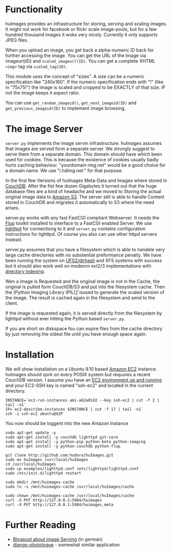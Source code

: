 # Functionality

huImages provides an infrastructure for storing, serving and scaling images.
It might not work for facebook or flickr scale image-pools, but for a few
hundred thousand images it woks very nicely. Currently it only supports
JPEG files.

When you upload an image, you get back a alpha-numeric ID back for further
accessing the image. You can get the URL of the Image via imageurl(ID) and
`scaled_imageurl(ID)`. You can get a complete XHTML `<img>` tag via
`scaled_tag(ID)`.

This module uses the concept of "sizes". A size can be a numeric specification
like "240x160". If the numeric specification ends with "!" (like in "75x75!")
the image is scaled and cropped to be EXACTLY of that size. IF not the image
keeps it aspect ratio.

You can use `get_random_imageid()`, `get_next_imageid(ID)` and
`get_previous_imageid(ID)` to implement image browsing.

# The image Server

`server.py` implements the image servin infrastructure. huImages assumes that
images are served form a separate server. We strongly suggest to serve them
from a separate domain. This domain should have which been used for cookies.
This is because the existence of cookies usually badly hurts caching
behaviour. "yourdomain-img.net" would be a good choice for a domain name. We
use "i.hdimg.net." for that purpose.

In the first few Versions of huImages Meta-Data and Images where stored in
[CouchDB][1]. After the fist few dozen Gigabytes it turned out that the huge
database files are a kind of headache and we moved to Storing the actual
original image data to [Amazon S3][2]. The server still is able to handle
Content stored in CouchDB and migrates it automatically to S3 where the need
arises.

[1]: http://couchdb.apache.org/
[2]: http://aws.amazon.com/s3

server.py works with any fast FastCGI compliant Webserver. It needs the
[Flup][3] toolkit installed to interface to a FastCGI enabled Server. We
use [lighttpd][4] for connectiong to it and `server.py` contains
configuration instructions for lighttpd. Of course you also can use other
httpd servers instead.

[3]: http://trac.saddi.com/flup
[4]: http://www.lighttpd.net/

server.py assumes that you have a filesystem which is able to handele very
large cache directories with no substential preformance penalty. We have been
running the system on [UFS2/dirhash][5] and XFS systems with success but it
should also work well on modenrn ext2/3 implementations with
[directory indexing][6].

[5]: http://code.google.com/soc/2008/freebsd/appinfo.html?csaid=69F96419FD4920FF
[6]: http://ext2.sourceforge.net/2005-ols/paper-html/node3.html

Wen a image is Requested and the original image is not in the Cache, the
original is pulled form CouchDB/S3 and put into the filesystem cache. Then the
[Python Imaging Library (PIL)[7] isused to generate the scaled version of the
image. The result is cached again in the filesystem and send to the client.

[7]: http://www.pythonware.com/products/pil/

If the image is requested again, it is served directly from the filesystem by
lighttpd without ever hitting the Python based `server.py`.

If you are short on diskspace fou can expire files from the cache directory
by just removing the oldest file until you have enough space again.


# Installation

We will show installation on a Ubuntu 9.10 based [Amazon EC2][8] instance.
huImages should qork on every POSIX system but requores a recent CouchDB
version. I assume you have an [EC2 environment up and running][9] and your
EC2-SSH key is named "ssh-ec2" and located in the current directory.

[8]: http://aws.amazon.com/ec2/
[9]: http://onlamp.com/onlamp/2008/05/13/creating-applications-with-amazon-ec2-and-s3.html


    INSTANCE=`ec2-run-instances ami-a62a01d2 --key ssh-ec2 | cut -f 2 | tail -n1`
    IP=`ec2-describe-instances $INSTANCE | cut -f 17 | tail -n1`
    ssh -i ssh-ec2 ubuntu@$IP

You now should be loggent into the new Amazon Instance

    sudo apt-get update -y
    sudo apt-get install -y couchdb lighttpd git-core
    sudo apt-get install -y python-pip python-boto python-imaging 
    sudo apt-get install -y python-couchdb python-flup 

    git clone http://github.com:hudora/huImages.git
    sudo mv huImages /usr/local/huImages
    cd /usr/local/huImages
    sudo cp examples/lighttpd.conf /etc/lighttpd/lighttpd.conf
    sudo /etc/init.d/lighttpd restart

    sudo mkdir /mnt/huimages-cache
    sudo ln -s /mnt/huimages-cache /usr/local/huImages/cache

    sudo chown /mnt/huimages-cache /usr/local/huImages/cache
    curl -X PUT http://127.0.0.1:5984/huimages
    curl -X PUT http://127.0.0.1:5984/huimages_meta


# Further Reading

 * [Blogpost about image Serving][10] (in german)
 * [django-photologue][11] - somewhat similar application

[10]: http://blogs.23.nu/disLEXia/2009/02/imageserver/
[11]: http://code.google.com/p/django-photologue/